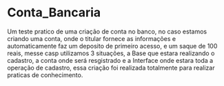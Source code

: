 # Conta_Bancaria
  Um teste pratico de uma criação de conta no banco, no caso estamos criando uma conta, onde o titular fornece as informações e automaticamente faz um deposito de primeiro acesso, e um saque de 100 reais, messe casp utilizamos 3 situações, a Base que estara realizando o cadastro, a conta onde será resgistrado e a Interface onde estara toda a operação de cadastro, essa criação foi realizada totalmente para realizar praticas de conhecimento.
